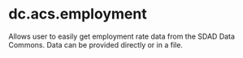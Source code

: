 # dc.acs.employment

Allows user to easily get employment rate data from the SDAD Data Commons.  Data can be provided directly or in a file.
